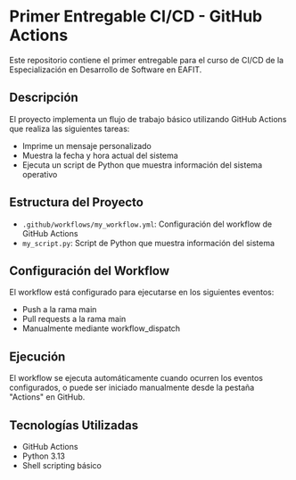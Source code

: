 # Primer Entregable CI/CD - GitHub Actions

Este repositorio contiene el primer entregable para el curso de CI/CD de la Especialización en Desarrollo de Software en EAFIT.

## Descripción

El proyecto implementa un flujo de trabajo básico utilizando GitHub Actions que realiza las siguientes tareas:

- Imprime un mensaje personalizado
- Muestra la fecha y hora actual del sistema
- Ejecuta un script de Python que muestra información del sistema operativo

## Estructura del Proyecto

- `.github/workflows/my_workflow.yml`: Configuración del workflow de GitHub Actions
- `my_script.py`: Script de Python que muestra información del sistema

## Configuración del Workflow

El workflow está configurado para ejecutarse en los siguientes eventos:
- Push a la rama main
- Pull requests a la rama main
- Manualmente mediante workflow_dispatch

## Ejecución

El workflow se ejecuta automáticamente cuando ocurren los eventos configurados, o puede ser iniciado manualmente desde la pestaña "Actions" en GitHub.

## Tecnologías Utilizadas

- GitHub Actions
- Python 3.13
- Shell scripting básico